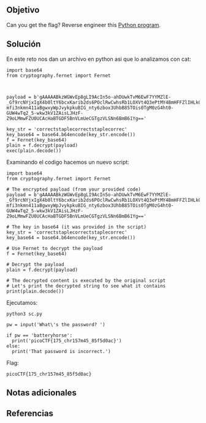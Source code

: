 ## Objetivo
Can you get the flag?
Reverse engineer this [Python program](https://artifacts.picoctf.net/c/50/unpackme.flag.py).
## Solución
En este reto nos dan un archivo en python asi que lo analizamos con cat:

```
import base64
from cryptography.fernet import Fernet



payload = b'gAAAAABkzWGWvEp8gLI9AcIn5o-ahDUwkTvM6EwF7YYMZlE-_Gf9rcNYjxIgX4b0ltY6bcxKarib2ds6POclRwCwhsRb1LOXVt4Q3ePtMY4BmHFFZlIHLk05CjwigT7hiI9p3sH9e7Cpk1uO90xbHbuy-mfi3nkmn411aBgwxyWpJvykpkuBIG_nty6zbox3UhbB85TOis0TgM0zG4ht0-GUW4wTq2_5-wkw3kV1ZAisLJHzF-Z9oLMmwFZU0UCAcHaBTGDF5BnVLmUeCGTgzVLSNn6BmB61Yg=='

key_str = 'correctstaplecorrectstaplecorrec'
key_base64 = base64.b64encode(key_str.encode())
f = Fernet(key_base64)
plain = f.decrypt(payload)
exec(plain.decode())
```

Examinando el codigo hacemos un nuevo script:
```
import base64
from cryptography.fernet import Fernet

# The encrypted payload (from your provided code)
payload = b'gAAAAABkzWGWvEp8gLI9AcIn5o-ahDUwkTvM6EwF7YYMZlE-_Gf9rcNYjxIgX4b0ltY6bcxKarib2ds6POclRwCwhsRb1LOXVt4Q3ePtMY4BmHFFZlIHLk05CjwigT7hiI9p3sH9e7Cpk1uO90xbHbuy-mfi3nkmn411aBgwxyWpJvykpkuBIG_nty6zbox3UhbB85TOis0TgM0zG4ht0-GUW4wTq2_5-wkw3kV1ZAisLJHzF-Z9oLMmwFZU0UCAcHaBTGDF5BnVLmUeCGTgzVLSNn6BmB61Yg=='

# The key in base64 (it was provided in the script)
key_str = 'correctstaplecorrectstaplecorrec'
key_base64 = base64.b64encode(key_str.encode())

# Use Fernet to decrypt the payload
f = Fernet(key_base64)

# Decrypt the payload
plain = f.decrypt(payload)

# The decrypted content is executed by the original script
# Let's print the decrypted string to see what it contains
print(plain.decode())
```

Ejecutamos:
```
python3 sc.py 

pw = input('What\'s the password? ')

if pw == 'batteryhorse':
  print('picoCTF{175_chr157m45_85f5d0ac}')
else:
  print('That password is incorrect.')
```

Flag:
```
picoCTF{175_chr157m45_85f5d0ac}
```
## Notas adicionales
## Referencias
